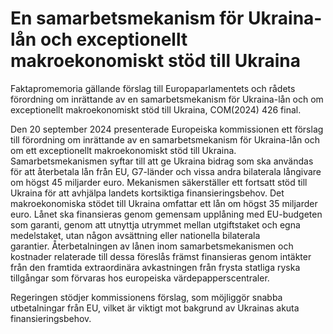 # En samarbetsmekanism för Ukraina-lån och exceptionellt makroekonomiskt stöd till Ukraina

Faktapromemoria gällande förslag till Europaparlamentets och rådets förordning om inrättande av en samarbetsmekanism för Ukraina-lån och om exceptionellt makroekonomiskt stöd till Ukraina, COM(2024) 426 final.

Den 20 september 2024 presenterade Europeiska kommissionen ett förslag till förordning om inrättande av en samarbetsmekanism för Ukraina-lån och om ett exceptionellt makroekonomiskt stöd till Ukraina. Samarbetsmekanismen syftar till att ge Ukraina bidrag som ska användas för att återbetala lån från EU, G7-länder och vissa andra bilaterala långivare om högst 45 miljarder euro. Mekanismen säkerställer ett fortsatt stöd till Ukraina för att avhjälpa landets kortsiktiga finansieringsbehov. Det makroekonomiska stödet till Ukraina omfattar ett lån om högst 35 miljarder euro. Lånet ska finansieras genom gemensam upplåning med EU-budgeten som garanti, genom att utnyttja utrymmet mellan utgiftstaket och egna medelstaket, utan någon avsättning eller nationella bilaterala garantier. Återbetalningen av lånen inom samarbetsmekanismen och kostnader relaterade till dessa föreslås främst finansieras genom intäkter från den framtida extraordinära avkastningen från frysta statliga ryska tillgångar som förvaras hos europeiska värdepapperscentraler.

Regeringen stödjer kommissionens förslag, som möjliggör snabba utbetalningar från EU, vilket är viktigt mot bakgrund av Ukrainas akuta finansieringsbehov.
